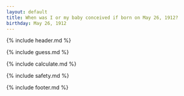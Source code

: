 ```yaml
---
layout: default
title: When was I or my baby conceived if born on May 26, 1912?
birthday: May 26, 1912
---
```


{% include header.md %}

{% include guess.md %}

{% include calculate.md %}

{% include safety.md %}

{% include footer.md %}



